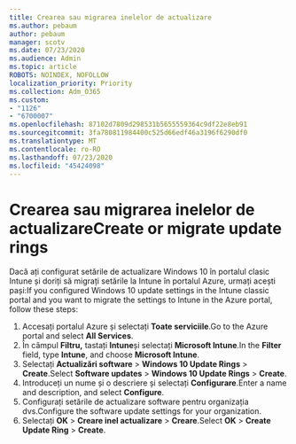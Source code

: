```yaml
---
title: Crearea sau migrarea inelelor de actualizare
ms.author: pebaum
author: pebaum
manager: scotv
ms.date: 07/23/2020
ms.audience: Admin
ms.topic: article
ROBOTS: NOINDEX, NOFOLLOW
localization_priority: Priority
ms.collection: Adm_O365
ms.custom:
- "1126"
- "6700007"
ms.openlocfilehash: 87102d7809d298531b5655559364c9df22e8eb91
ms.sourcegitcommit: 3fa780811984400c525d66edf46a3196f6290df0
ms.translationtype: MT
ms.contentlocale: ro-RO
ms.lasthandoff: 07/23/2020
ms.locfileid: "45424098"
---
```

# <a name="create-or-migrate-update-rings"></a><span data-ttu-id="3e16f-102">Crearea sau migrarea inelelor de actualizare</span><span class="sxs-lookup"><span data-stu-id="3e16f-102">Create or migrate update rings</span></span>

<span data-ttu-id="3e16f-103">Dacă ați configurat setările de actualizare Windows 10 în portalul clasic Intune și doriți să migrați setările la Intune în portalul Azure, urmați acești pași:</span><span class="sxs-lookup"><span data-stu-id="3e16f-103">If you configured Windows 10 update settings in the Intune classic portal and you want to migrate the settings to Intune in the Azure portal, follow these steps:</span></span>

1.  <span data-ttu-id="3e16f-104">Accesați portalul Azure și selectați **Toate serviciile**.</span><span class="sxs-lookup"><span data-stu-id="3e16f-104">Go to the Azure portal and select  **All Services**.</span></span>
2.  <span data-ttu-id="3e16f-105">În câmpul **Filtru,** tastați **Intune**și selectați **Microsoft Intune**.</span><span class="sxs-lookup"><span data-stu-id="3e16f-105">In the  **Filter**  field, type  **Intune**, and choose  **Microsoft Intune**.</span></span>
3.  <span data-ttu-id="3e16f-106">Selectați **Actualizări software**   >   **Windows 10 Update Rings**   >   **Create**.</span><span class="sxs-lookup"><span data-stu-id="3e16f-106">Select  **Software updates**  >  **Windows 10 Update Rings**  >  **Create**.</span></span>
4.  <span data-ttu-id="3e16f-107">Introduceți un nume și o descriere și selectați **Configurare**.</span><span class="sxs-lookup"><span data-stu-id="3e16f-107">Enter a name and description, and select  **Configure**.</span></span>
5.  <span data-ttu-id="3e16f-108">Configurați setările de actualizare software pentru organizația dvs.</span><span class="sxs-lookup"><span data-stu-id="3e16f-108">Configure the software update settings for your organization.</span></span>
6.  <span data-ttu-id="3e16f-109">Selectați **OK**  >  **Creare inel actualizare**  >  **Creare**.</span><span class="sxs-lookup"><span data-stu-id="3e16f-109">Select  **OK** > **Create Update Ring** > **Create**.</span></span>